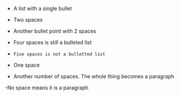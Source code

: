
- A list with a single bullet


-  Two spaces
-  Another bullet point with 2 spaces

-    Four spaces is still a bulleted list

-     Five spaces is not a bulletted list


- One space
-  Another number of spaces. The whole thing becomes a paragraph
 
-No space means it is a paragraph

